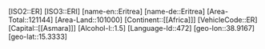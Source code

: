 ﻿---
location: [15.3333,38.9167]
type: Country
tags:
- geo/Country

SpocWebEntityId: 26888
isDeleted: false
confidential: public

---
[ISO2::ER]
[ISO3::ERI]
[name-en::Eritrea]
[name-de::Eritrea]
[Area-Total::121144]
[Area-Land::101000]
[Continent::[[Africa]]]
[VehicleCode::ER]
[Capital::[[Asmara]]]
[Alcohol-l::1.5]
[Language-Id::472]
[geo-lon::38.9167]
[geo-lat::15.3333]

